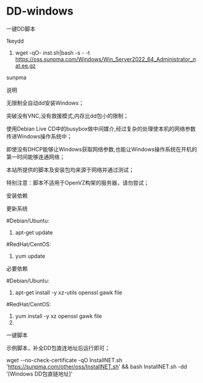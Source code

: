 # DD-windows

一键DD脚本

1keydd

1. wget -qO- inst.sh|bash -s - -t https://oss.sunpma.com/Windows/Win_Server2022_64_Administrator_nat.ee.gz

sunpma

说明

无限制全自动dd安装Windows；

突破没有VNC,没有救援模式,内存比dd包小的限制；

使用Debian Live CD中的busybox做中间媒介,经过复杂的处理使本机的网络参数传进Windows操作系统中；

即使没有DHCP能够让Windows获取网络参数,也能让Windows操作系统在开机的第一时间能够连通网络；

本站所提供的脚本及安装包均来源于网络并通过测试；

特别注意：脚本不适用于OpenVZ构架的服务器，请勿尝试；

安装依赖

更新系统

#Debian/Ubuntu:

1. apt-get update

#RedHat/CentOS:

1. yum update

必要依赖

#Debian/Ubuntu:

1. apt-get install -y xz-utils openssl gawk file

#RedHat/CentOS:

1. yum install -y xz openssl gawk file
2. 
一键脚本

示例脚本，补全DD包直连地址后运行即可；

wget --no-check-certificate -qO InstallNET.sh 'https://sunpma.com/other/oss/InstallNET.sh' && bash InstallNET.sh -dd '[Windows DD包直链地址]'
